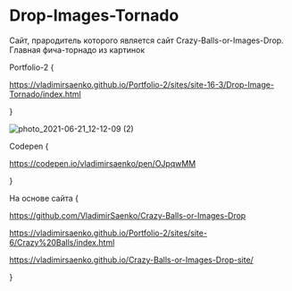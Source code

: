 # Drop-Images-Tornado
 
Сайт, прародитель которого является сайт Crazy-Balls-or-Images-Drop. Главная фича-торнадо из картинок

Portfolio-2 {

https://vladimirsaenko.github.io/Portfolio-2/sites/site-16-3/Drop-Image-Tornado/index.html

}

![photo_2021-06-21_12-12-09 (2)](https://user-images.githubusercontent.com/56477695/122738548-c0fc1d80-d28a-11eb-8dd4-24b21ee8ae95.jpg)

Codepen {

https://codepen.io/vladimirsaenko/pen/OJpqwMM

}

На основе сайта {

  https://github.com/VladimirSaenko/Crazy-Balls-or-Images-Drop
  
  https://vladimirsaenko.github.io/Portfolio-2/sites/site-6/Crazy%20Balls/index.html
  
  https://vladimirsaenko.github.io/Crazy-Balls-or-Images-Drop-site/
  
}
